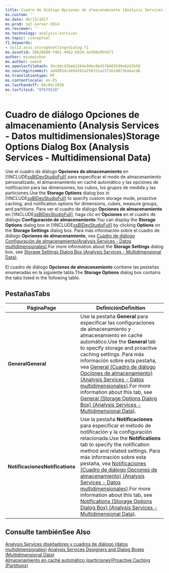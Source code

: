```yaml
---
title: Cuadro de diálogo Opciones de almacenamiento (Analysis Services-datos multidimensionales) | Microsoft Docs
ms.custom: ''
ms.date: 06/13/2017
ms.prod: sql-server-2014
ms.reviewer: ''
ms.technology: analysis-services
ms.topic: conceptual
f1_keywords:
- sql12.asvs.storagesettingsdialog.f1
ms.assetid: 58b26088-f4b1-4962-b824-3e360e955671
author: minewiskan
ms.author: owend
ms.openlocfilehash: 5bcb8c42be62264e9d4c0b43f84055d9e62d2b50
ms.sourcegitcommit: ad4d92dce894592a259721a1571b1d8736abacdb
ms.translationtype: MT
ms.contentlocale: es-ES
ms.lasthandoff: 08/04/2020
ms.locfileid: "87675528"
---
```

# <a name="storage-options-dialog-box-analysis-services---multidimensional-data"></a><span data-ttu-id="bdb90-102">Cuadro de diálogo Opciones de almacenamiento (Analysis Services - Datos multidimensionales)</span><span class="sxs-lookup"><span data-stu-id="bdb90-102">Storage Options Dialog Box (Analysis Services - Multidimensional Data)</span></span>
  <span data-ttu-id="bdb90-103">Use el cuadro de diálogo **Opciones de almacenamiento** en [!INCLUDE[ssBIDevStudioFull](../includes/ssbidevstudiofull-md.md)] para especificar el modo de almacenamiento personalizado, el almacenamiento en caché automático y las opciones de notificación para las dimensiones, los cubos, los grupos de medida y las particiones.</span><span class="sxs-lookup"><span data-stu-id="bdb90-103">Use the **Storage Options** dialog box in [!INCLUDE[ssBIDevStudioFull](../includes/ssbidevstudiofull-md.md)] to specify custom storage mode, proactive caching, and notification options for dimensions, cubes, measure groups, and partitions.</span></span> <span data-ttu-id="bdb90-104">Para ver el cuadro de diálogo **Opciones de almacenamiento** en [!INCLUDE[ssBIDevStudioFull](../includes/ssbidevstudiofull-md.md)], haga clic en **Opciones** en el cuadro de diálogo **Configuración de almacenamiento**.</span><span class="sxs-lookup"><span data-stu-id="bdb90-104">You can display the **Storage Options** dialog box in [!INCLUDE[ssBIDevStudioFull](../includes/ssbidevstudiofull-md.md)] by clicking **Options** on the **Storage Settings** dialog box.</span></span> <span data-ttu-id="bdb90-105">Para más información sobre el cuadro de diálogo **Opciones de almacenamiento**, vea [Cuadro de diálogo Configuración de almacenamiento&#40;Analysis Services - Datos multidimensionales&#41;](storage-settings-dialog-box-analysis-services-multidimensional-data.md).</span><span class="sxs-lookup"><span data-stu-id="bdb90-105">For more information about the **Storage Settings** dialog box, see [Storage Settings Dialog Box &#40;Analysis Services - Multidimensional Data&#41;](storage-settings-dialog-box-analysis-services-multidimensional-data.md).</span></span>  
  
 <span data-ttu-id="bdb90-106">El cuadro de diálogo **Opciones de almacenamiento** contiene las pestañas enumeradas en la siguiente tabla.</span><span class="sxs-lookup"><span data-stu-id="bdb90-106">The **Storage Options** dialog box contains the tabs listed in the following table.</span></span>  
  
## <a name="tabs"></a><span data-ttu-id="bdb90-107">Pestañas</span><span class="sxs-lookup"><span data-stu-id="bdb90-107">Tabs</span></span>  
  
|<span data-ttu-id="bdb90-108">Página</span><span class="sxs-lookup"><span data-stu-id="bdb90-108">Page</span></span>|<span data-ttu-id="bdb90-109">Definición</span><span class="sxs-lookup"><span data-stu-id="bdb90-109">Definition</span></span>|  
|----------|----------------|  
|<span data-ttu-id="bdb90-110">**General**</span><span class="sxs-lookup"><span data-stu-id="bdb90-110">**General**</span></span>|<span data-ttu-id="bdb90-111">Use la pestaña **General** para especificar las configuraciones de almacenamiento y almacenamiento en caché automático.</span><span class="sxs-lookup"><span data-stu-id="bdb90-111">Use the **General** tab to specify storage and proactive caching settings.</span></span> <span data-ttu-id="bdb90-112">Para más información sobre esta pestaña, vea [General &#40;Cuadro de diálogo Opciones de almacenamiento&#41; &#40;Analysis Services - Datos multidimensionales&#41;](general-storage-options-dialog-box-analysis-services-multidimensional-data.md).</span><span class="sxs-lookup"><span data-stu-id="bdb90-112">For more information about this tab, see [General &#40;Storage Options Dialog Box&#41; &#40;Analysis Services - Multidimensional Data&#41;](general-storage-options-dialog-box-analysis-services-multidimensional-data.md).</span></span>|  
|<span data-ttu-id="bdb90-113">**Notificaciones**</span><span class="sxs-lookup"><span data-stu-id="bdb90-113">**Notifications**</span></span>|<span data-ttu-id="bdb90-114">Use la pestaña **Notificaciones** para especificar el método de notificación y la configuración relacionada.</span><span class="sxs-lookup"><span data-stu-id="bdb90-114">Use the **Notifications** tab to specify the notification method and related settings.</span></span> <span data-ttu-id="bdb90-115">Para más información sobre esta pestaña, vea [Notificaciones &#40;Cuadro de diálogo Opciones de almacenamiento&#41; &#40;Analysis Services - Datos multidimensionales&#41;](notifications-storage-options-dialog-analysis-services-multidimensional-data.md).</span><span class="sxs-lookup"><span data-stu-id="bdb90-115">For more information about this tab, see [Notifications &#40;Storage Options Dialog Box&#41; &#40;Analysis Services - Multidimensional Data&#41;](notifications-storage-options-dialog-analysis-services-multidimensional-data.md).</span></span>|  
  
## <a name="see-also"></a><span data-ttu-id="bdb90-116">Consulte también</span><span class="sxs-lookup"><span data-stu-id="bdb90-116">See Also</span></span>  
 <span data-ttu-id="bdb90-117">[Analysis Services diseñadores y cuadros de diálogo &#40;datos multidimensionales&#41;](analysis-services-designers-and-dialog-boxes-multidimensional-data.md) </span><span class="sxs-lookup"><span data-stu-id="bdb90-117">[Analysis Services Designers and Dialog Boxes &#40;Multidimensional Data&#41;](analysis-services-designers-and-dialog-boxes-multidimensional-data.md) </span></span>  
 [<span data-ttu-id="bdb90-118">Almacenamiento en caché automático &#40;particiones&#41;</span><span class="sxs-lookup"><span data-stu-id="bdb90-118">Proactive Caching &#40;Partitions&#41;</span></span>](multidimensional-models-olap-logical-cube-objects/partitions-proactive-caching.md)  
  
  
